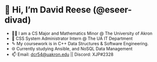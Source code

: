 # 👋 Hi, I’m David Reese (@eseer-divad)

- 🧑‍🎓 I am a CS Major and Mathematics Minor @ The University of Akron
- 👔 CSS System Administrator Intern @ The UA IT Department
- ✎ My coursework is in C++ Data Structures & Software Engineering.
- 🌐 Currently studying Ansible, and NoSQL Data Management
- 📫 Email: dcr54@uakron.edu || Discord: XJP#2328
<!---
eseer-divad/eseer-divad is a ✨ special ✨ repository because its `README.md` (this file) appears on your GitHub profile.
You can click the Preview link to take a look at your changes.
--->

